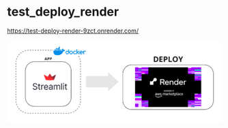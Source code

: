 # test_deploy_render

https://test-deploy-render-9zct.onrender.com/


![Deploy Render with Docker](images/flowdeployrender.png)